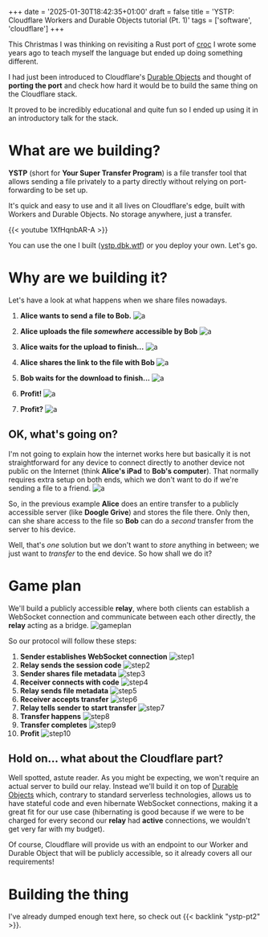 +++
date = '2025-01-30T18:42:35+01:00'
draft = false
title = 'YSTP: Cloudflare Workers and Durable Objects tutorial (Pt. 1)'
tags = ['software', 'cloudflare']
+++

This Christmas I was thinking on revisiting a Rust port of [croc](https://github.com/schollz/croc) I wrote some years ago to teach myself the language but ended up doing something different.

I had just been introduced to Cloudflare's [Durable Objects](https://developers.cloudflare.com/durable-objects/) and thought of **porting the port** and check how hard it would be to build the same thing on the Cloudflare stack.

It proved to be incredibly educational and quite fun so I ended up using it in an introductory talk for the stack.

# What are we building?
**YSTP** (short for **Your Super Transfer Program**) is a file transfer tool that allows sending a file privately to a party directly without relying on port-forwarding to be set up.

It's quick and easy to use and it all lives on Cloudflare's edge, built with Workers and Durable Objects. No storage anywhere, just a transfer.

{{< youtube 1XfHqnbAR-A >}}

You can use the one I built ([ystp.dbk.wtf](https://ystp.dbk.wtf/)) or you deploy your own. Let's go.

# Why are we building it?
Let's have a look at what happens when we share files nowadays.
1. **Alice wants to send a file to Bob.**
![a](ab1.jpeg)


2. **Alice uploads the file *somewhere* accessible by Bob**
![a](ab2.jpeg)

3. **Alice waits for the upload to finish...**
![a](ab3.jpeg)


4. **Alice shares the link to the file with Bob**
![a](ab4.jpeg)



5. **Bob waits for the download to finish...**
![a](ab5.jpeg)



6. **Profit!**
![a](ab6.jpeg)



7. **Profit?**
![a](ab7.jpeg)

## OK, what's going on?
I'm not going to explain how the internet works here but basically it is not straightforward for any device to connect directly to another device not public on the Internet (think **Alice's iPad** to **Bob's computer**). That normally requires extra setup on both ends, which we don't want to do if we're sending a file to a friend.
![a](internet.jpeg)

So, in the previous example **Alice** does an entire transfer to a publicly accessible server (like **Doogle Grive**) and stores the file there. Only then, can she share access to the file so **Bob** can do a *second* transfer from the server to his device.

Well, that's _one_ solution but we don't want to _store_ anything in between; we just want to _transfer_ to the end device. So how shall we do it?

# Game plan
We'll build a publicly accessible **relay**, where both clients can establish a WebSocket connection and communicate between each other directly, the **relay** acting as a bridge. 
![gameplan](gameplan.png)

So our protocol will follow these steps:
1. **Sender establishes WebSocket connection**
![step1](step1.png)
2. **Relay sends the session code**
![step2](step2.png)
3. **Sender shares file metadata**
![step3](step3.png)
4. **Receiver connects with code**
![step4](step4.png)
5. **Relay sends file metadata**
![step5](step5.png)
6. **Receiver accepts transfer**
![step6](step6.png)
7. **Relay tells sender to start transfer**
![step7](step7.png)
8. **Transfer happens**
![step8](step8.png)
9. **Transfer completes**
![step9](step9.png)
10. **Profit**
![step10](step10.png)

## Hold on... what about the Cloudflare part?
Well spotted, astute reader. As you might be expecting, we won't require an actual server to build our relay. Instead we'll build it on top of [Durable Objects](https://developers.cloudflare.com/durable-objects/) which, contrary to standard serverless technologies, allows us to have stateful code and even hibernate WebSocket connections, making it a great fit for our use case (hibernating is good because if we were to be charged for every second our **relay** had **active** connections, we wouldn't get very far with my budget).

Of course, Cloudflare will provide us with an endpoint to our Worker and Durable Object that will be publicly accessible, so it already covers all our requirements!

# Building the thing
I've already dumped enough text here, so check out {{< backlink "ystp-pt2" >}}.


